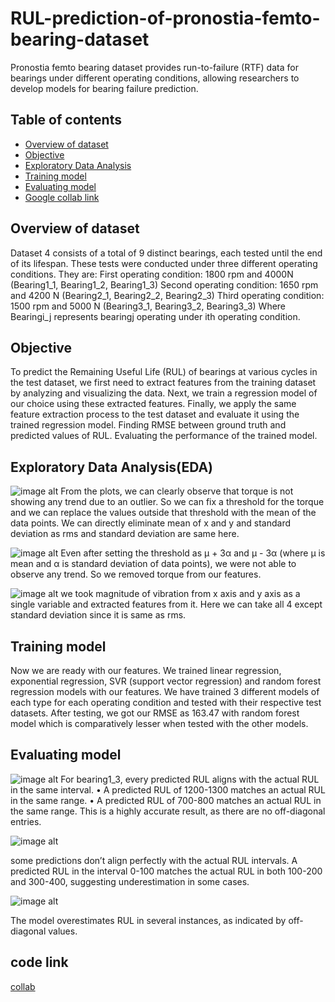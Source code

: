 # RUL-prediction-of-pronostia-femto-bearing-dataset

Pronostia femto bearing dataset provides run-to-failure (RTF) data for bearings under different operating conditions, allowing researchers to develop models for bearing failure prediction.

## Table of contents

- [Overview of dataset](#overviewofdataset)
- [Objective](#objective) 
- [Exploratory Data Analysis](#exploratorydataanalysis)
- [Training model](#trainingmodel)
- [Evaluating model](#evaluatingmodel)
- [Google collab link](googlecollablink)
  
## Overview of dataset

Dataset 4 consists of a total of 9 distinct bearings, each tested until the end of its
lifespan. These tests were conducted under three different operating conditions.
They are:
First operating condition: 1800 rpm and 4000N (Bearing1_1, Bearing1_2, Bearing1_3)
Second operating condition: 1650 rpm and 4200 N (Bearing2_1, Bearing2_2, Bearing2_3)
Third operating condition: 1500 rpm and 5000 N (Bearing3_1, Bearing3_2, Bearing3_3)
Where Bearingi_j represents bearingj operating under ith operating condition.

## Objective

To predict the Remaining Useful Life (RUL) of bearings at various cycles in the test dataset,
we first need to extract features from the training dataset by analyzing and visualizing the
data. Next, we train a regression model of our choice using these extracted features.
Finally, we apply the same feature extraction process to the test dataset and evaluate it
using the trained regression model.
Finding RMSE between ground truth and predicted values of RUL.
Evaluating the performance of the trained model.

## Exploratory Data Analysis(EDA)

![image alt](https://github.com/user-attachments/assets/326f124e-9955-454d-a16c-a7b1070df8e9)
From the plots, we can clearly observe that torque is not showing any trend due to an outlier. So we can fix a threshold for the torque and we can replace the values outside that threshold with the mean of the data points. We can directly eliminate mean of x and y and standard deviation as rms and standard deviation are same here.

![image alt](https://github.com/user-attachments/assets/bf74ea1d-1397-458b-bba4-814f0b925911)
Even after setting the threshold as µ + 3α and µ - 3α (where µ is mean and α is standard deviation of data points), we were not able to observe any trend. So we removed torque from our features.

![image alt](https://github.com/user-attachments/assets/1d97a0d6-3a4c-4642-ab45-c7388c701c71)
we took magnitude of vibration from x axis and y axis as a single variable and extracted features from it. Here we can take all 4 except standard deviation since it is same as rms. 

## Training model

Now we are ready with our features. We trained linear regression, exponential regression, SVR (support vector regression) and random forest regression models with our features. We have trained 3 different models of each type for each operating condition and tested with their respective test datasets.
After testing, we got our RMSE as 163.47 with random forest model which is comparatively lesser when tested with the other models.

## Evaluating model

![image alt](https://github.com/user-attachments/assets/e1b44139-c30e-46a5-90a3-639e528666b1)
For bearing1_3, every predicted RUL aligns with the actual RUL in the same interval. 
•	A predicted RUL of 1200-1300 matches an actual RUL in the same range.
•	A predicted RUL of 700-800 matches an actual RUL in the same range.
This is a highly accurate result, as there are no off-diagonal entries.

![image alt](https://github.com/user-attachments/assets/28480880-81b2-4b3f-a229-28f018f3db26)

some predictions don’t align perfectly with the actual RUL intervals.
A predicted RUL in the interval 0-100 matches the actual RUL in both 100-200 and 300-400, suggesting underestimation in some cases.

![image alt](https://github.com/user-attachments/assets/536b527a-71de-4ec9-8d7f-06f79bd6b075)

The model overestimates RUL in several instances, as indicated by off-diagonal values.

## code link
[collab](https://colab.research.google.com/drive/121OSoOSrhK0aUwADHSujnK00W2lJ0Jwh?usp=sharing)









